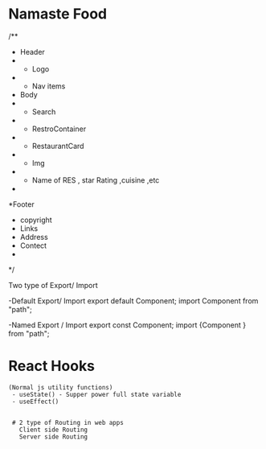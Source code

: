 



# Namaste Food



/**
 * Header
 * - Logo
 * - Nav items
 * Body
 *  - Search
 *  - RestroContainer
 *  -  RestaurantCard
 *   - Img
 *   - Name of RES , star Rating ,cuisine ,etc
 *
 *Footer 
 * copyright
 * Links
 * Address
 * Contect
 * 
 */

 Two type of Export/ Import

   -Default Export/ Import
   export default Component;
   import Component from "path";

   -Named Export / Import
   export const Component;
   import {Component } from "path";

   # React Hooks
    (Normal js utility functions)
     - useState() - Supper power full state variable
     - useEffect()


     # 2 type of Routing in web apps 
       Client side Routing
       Server side Routing